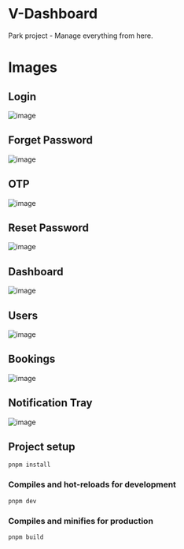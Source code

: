 # V-Dashboard

Park project - Manage everything from here.

# Images

## Login
  ![image](https://github.com/user-attachments/assets/64f5a1c7-233a-48e9-8f89-9cfec414693b)
## Forget Password 
  ![image](https://github.com/user-attachments/assets/be34b5c1-3dad-4e54-8cb8-5c4682309531)
## OTP 
  ![image](https://github.com/user-attachments/assets/5cb80c8d-ca81-49c4-a971-6bc737c5d560)
## Reset Password 
  ![image](https://github.com/user-attachments/assets/5d7255e8-ae8b-4cf0-88a6-1d022a839d83)
## Dashboard
  ![image](https://github.com/user-attachments/assets/80cd41b4-0a2e-49fd-9c19-0b593ab5c2bf)
## Users
  ![image](https://github.com/user-attachments/assets/87109aaf-bc1b-47bf-9f9e-271042821ca4)
## Bookings 
  ![image](https://github.com/user-attachments/assets/fe653faf-b1ed-4e5a-84c4-679dcbd3a990)
## Notification Tray
  ![image](https://github.com/user-attachments/assets/b09511d9-bf66-47ed-998d-f8a9f5a6949c)

## Project setup

```
pnpm install
```

### Compiles and hot-reloads for development

```
pnpm dev
```

### Compiles and minifies for production

```
pnpm build
```
